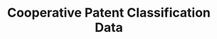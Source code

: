 ---
layout: default
bigquery: https://console.cloud.google.com/bigquery?p=patents-public-data&d=cpc&page=dataset
citation: '“Cooperative Patent Classification” by the EPO and USPTO, for public use. '
contributors: EPO, USPTO
cost: None
description: Cooperative Patent Classification Data contains the scheme and definitions
  of the Cooperative Patent Classification system for classifying patent documents.
  The CPC is the result of a partnership between the EPO and the USPTO in their joint
  effort to develop a common, internationally compatible classification system for
  technical documents, in particular patent publications, which will be used by both
  offices in the patent granting process
documentation: https://www.cooperativepatentclassification.org/cpcSchemeAndDefinitions
last_edit: 04/06/2022, 07:23:16
location: https://www.cooperativepatentclassification.org/index
maintained_by: USPTO, EPO
schema_fields:
- title_full
- informativeReferences
- symbol
- children
- informative_references
- definition
- application_references
- residualReferences
- residual_references
- child_groups
- parents
- additional_only
- limiting_references
- notAllocatable
- breakdownCode
- limitingReferences
- titlePart
- titleFull
- title_part
- glossary
- date_revised
- applicationReferences
- childGroups
- ipcConcordant
- not_allocatable
- level
- breakdown_code
- sizeCache
- status
- synonyms
- ipc_concordant
- dateRevised
shortname: cooperative_patent_classification
tags:
- patents
- science
title: Cooperative Patent Classification Data
uuid: 984374a7-16e9-4b35-9445-458daceb01bf
---
